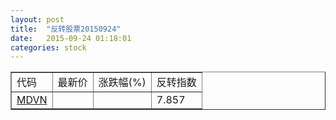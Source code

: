 ```yaml
---
layout: post
title:  "反转股票20150924"
date:   2015-09-24 01:18:01
categories: stock
---
```


<script type="text/javascript">
var stockList = []
stockList.push('gb_mdvn');
</script>

<table border="1">
 <tr>
 <td>代码</td>
  <td>最新价</td>
  <td>涨跌幅(%)</td>
 <td>反转指数</td>
</tr>
  <tr id="mdvn"><td><a href="http://stock.finance.sina.com.cn/usstock/quotes/MDVN.html" target="_blank">MDVN</a></td><td></td><td></td><td>7.857</td></tr>
</table>

